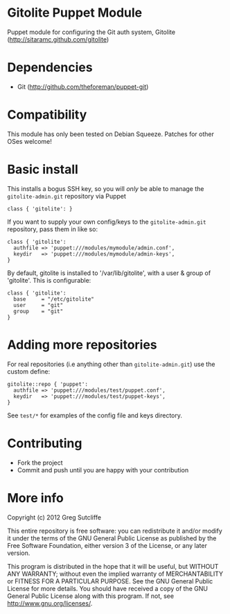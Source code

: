 # Gitolite Puppet Module

Puppet module for configuring the Git auth system, Gitolite (http://sitaramc.github.com/gitolite)

# Dependencies

* Git (http://github.com/theforeman/puppet-git)

# Compatibility

This module has only been tested on Debian Squeeze. Patches for other OSes welcome!

# Basic install

This installs a bogus SSH key, so you will _only_ be able to manage the `gitolite-admin.git` repository via Puppet

    class { 'gitolite': }

If you want to supply your own config/keys to the `gitolite-admin.git` repository, pass them in like so:

    class { 'gitolite':
      authfile => 'puppet:///modules/mymodule/admin.conf',
      keydir   => 'puppet:///modules/mymodule/admin-keys',
    }

By default, gitolite is installed to '/var/lib/gitolite', with a user & group of 'gitolite'. This is configurable:

    class { 'gitolite':
      base     = "/etc/gitolite"
      user     = "git"
      group    = "git"
    }

# Adding more repositories

For real repositories (i.e anything other than `gitolite-admin.git`) use the custom define:

    gitolite::repo { 'puppet':
      authfile => 'puppet:///modules/test/puppet.conf',
      keydir   => 'puppet:///modules/test/puppet-keys',
    }

See `test/*` for examples of the config file and keys directory.

# Contributing

* Fork the project
* Commit and push until you are happy with your contribution

# More info

Copyright (c) 2012 Greg Sutcliffe

This entire repository is free software: you can redistribute it and/or modify
it under the terms of the GNU General Public License as published by
the Free Software Foundation, either version 3 of the License, or
any later version.

This program is distributed in the hope that it will be useful,
but WITHOUT ANY WARRANTY; without even the implied warranty of
MERCHANTABILITY or FITNESS FOR A PARTICULAR PURPOSE.  See the
GNU General Public License for more details.
You should have received a copy of the GNU General Public License
along with this program.  If not, see <http://www.gnu.org/licenses/>.
